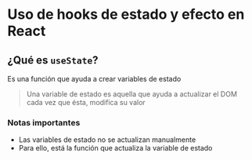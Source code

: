 # Uso de hooks de estado y efecto en React

## ¿Qué es `useState`?
Es una función que ayuda a crear variables de estado

> Una variable de estado es aquella que ayuda a actualizar el DOM cada vez que ésta, modifica su valor

### Notas importantes
- Las variables de estado no se actualizan manualmente
- Para ello, está la función que actualiza la variable de estado